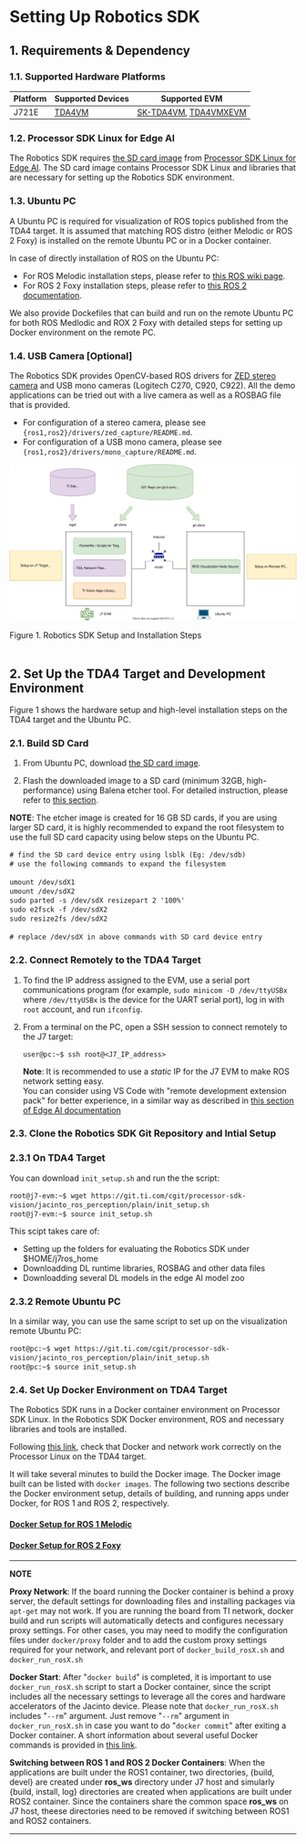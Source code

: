 
Setting Up Robotics SDK
=======================

## 1. Requirements & Dependency

### 1.1. Supported Hardware Platforms

 Platform | Supported Devices                           | Supported EVM
----------|---------------------------------------------|-----------------------------------------------
 J721E    | [TDA4VM](https://www.ti.com/product/TDA4VM) | [SK-TDA4VM](https://www.ti.com/tool/SK-TDA4VM), [TDA4VMXEVM](https://www.ti.com/tool/TDA4VMXEVM)

### 1.2. Processor SDK Linux for Edge AI
The Robotics SDK requires [the SD card image](http://software-dl.ti.com/jacinto7/esd/processor-sdk-linux-sk-tda4vm/08_00_01_10/exports/ti-processor-sdk-linux-sk-tda4vm-etcher-image.zip) from [Processor SDK Linux for Edge AI](http://software-dl.ti.com/jacinto7/esd/processor-sdk-linux-sk-tda4vm/08_00_01_10/exports/docs/index.html). The SD card image contains Processor SDK Linux and libraries that are necessary for setting up the Robotics SDK environment.

### 1.3. Ubuntu PC
A Ubuntu PC is required for visualization of ROS topics published from the TDA4 target. It is assumed that matching ROS distro (either Melodic or ROS 2 Foxy) is installed on the remote Ubuntu PC or in a Docker container.

In case of directly installation of ROS on the Ubuntu PC:
* For ROS Melodic installation steps, please refer to [this ROS wiki page](http://wiki.ros.org/melodic/Installation/Ubuntu).
* For ROS 2 Foxy installation steps, please refer to [this ROS 2 documentation](https://docs.ros.org/en/foxy/Installation.html).

We also provide Dockefiles that can build and run on the remote Ubuntu PC for both ROS Medlodic and ROX 2 Foxy with detailed steps for setting up Docker environment on the remote PC.

### 1.4. USB Camera [Optional]
The Robotics SDK provides OpenCV-based ROS drivers for [ZED stereo camera](https://www.stereolabs.com/zed/) and USB mono cameras (Logitech C270, C920, C922). All the demo applications can be tried out with a live camera as well as a ROSBAG file that is provided.

* For configuration of a stereo camera, please see `{ros1,ros2}/drivers/zed_capture/README.md`.
* For configuration of a USB mono camera, please see `{ros1,ros2}/drivers/mono_capture/README.md`.

![](docs/tiovx_ros_setup.svg)
<figcaption>Figure 1. Robotics SDK Setup and Installation Steps</figcaption>
<br />

<!-- ================================================================================= -->
## 2. Set Up the TDA4 Target and Development Environment
Figure 1 shows the hardware setup and high-level installation steps on the TDA4 target and the Ubuntu PC.

### 2.1. Build SD Card

1. From Ubuntu PC, download [the SD card image](http://software-dl.ti.com/jacinto7/esd/processor-sdk-linux-sk-tda4vm/08_00_01_10/exports/ti-processor-sdk-linux-sk-tda4vm-etcher-image.zip).

2. Flash the downloaded image to a SD card (minimum 32GB, high-performance) using Balena etcher tool. For detailed instruction, please refer to [this section](http://software-dl.ti.com/jacinto7/esd/processor-sdk-linux-sk-tda4vm/08_00_01_10/exports/docs/getting_started.html#software-setup).

**NOTE**: The etcher image is created for 16 GB SD cards, if you are using larger SD card, it is highly recommended to expand the root filesystem to use the full SD card capacity using below steps on the Ubuntu PC.

```
# find the SD card device entry using lsblk (Eg: /dev/sdb)
# use the following commands to expand the filesystem

umount /dev/sdX1
umount /dev/sdX2
sudo parted -s /dev/sdX resizepart 2 '100%'
sudo e2fsck -f /dev/sdX2
sudo resize2fs /dev/sdX2

# replace /dev/sdX in above commands with SD card device entry
```

### 2.2. Connect Remotely to the TDA4 Target

1. To find the IP address assigned to the EVM, use a serial port communications program (for example, `sudo minicom -D /dev/ttyUSBx` where `/dev/ttyUSBx` is the device for the UART serial port), log in with `root` account, and run `ifconfig`.

2. From a terminal on the PC, open a SSH session to connect remotely to the J7 target:
    ```
    user@pc:~$ ssh root@<J7_IP_address>
    ```
    **Note**: It is recommended to use a *static* IP for the J7 EVM to make ROS network setting easy.<br />
    You can consider using VS Code with "remote development extension pack" for better experience, in a similar way as described in [this section of Edge AI documentation](http://software-dl.ti.com/jacinto7/esd/processor-sdk-linux-sk-tda4vm/08_00_01_10/exports/docs/getting_started.html#connect-remotely)

### 2.3. Clone the Robotics SDK Git Repository and Intial Setup
### 2.3.1 On TDA4 Target
You can download `init_setup.sh` and run the the script:
```
root@j7-evm:~$ wget https://git.ti.com/cgit/processor-sdk-vision/jacinto_ros_perception/plain/init_setup.sh
root@j7-evm:~$ source init_setup.sh
```
This scipt takes care of:
* Setting up the folders for evaluating the Robotics SDK under $HOME/j7ros_home
* Downloadding DL runtime libraries, ROSBAG and other data files
* Downloadding several DL models in the edge AI model zoo

<!-- **NOTE**: Subsections below are just for reference. Equivalent settings are already included in `init_setup.sh`.

### 2.3.1. Setting Up Edge AI

1. Installing dependencies for Edge AI:
    ```
    root@j7-evm:/opt/edge_ai_apps$ ./setup_script.sh
    ```
    This script takes care of installing header files for deep-learning runtime libraries among others.

2. Download Model Zoo Deep-Learnign Models for Edge Inference:
    Below command is for downloading all object detection and semantic segmentaiton models avaiable in the model zoo:
    ```
    root@j7-evm:/opt/edge_ai_apps$ ./download_models.sh -d detection segmentation
    ```
    For more information about the model downloader tool, please refer to [this section](http://software-dl.ti.com/jacinto7/esd/processor-sdk-linux-sk-tda4vm/08_00_01_10/exports/docs/inference_models.html).

### 2.3.2. Clone the Robotics SDK Git Repository

1. Set up the project directory and the ROS workspace:
    ```
    root@j7-evm:~$ WORK_DIR=$HOME/j7ros_home
    root@j7-evm:~$ ROS_WS=$WORK_DIR/ros_ws
    root@j7-evm:~$ mkdir -p $ROS_WS/src
    root@j7-evm:~$ cd $ROS_WS/src
    ```
2. Clone the Robotics SDK GIT repository:
    ```
    git clone https://git.ti.com/git/processor-sdk-vision/jacinto_ros_perception.git
    ```

### 2.3.3. Download ROSBAG and Data Files

1. For convenience, set up a soft-link:
    ```
    root@j7-evm:~/j7ros_home/ros_ws/src$ cd $WORK_DIR
    root@j7-evm:~/j7ros_home$ ln -sf $ROS_WS/src/jacinto_ros_perception/docker/Makefile
    ```
2. To download and install ROSBAG and other files, run the following in `$WORK_DIR`:
    ```
    root@j7-evm:~/j7ros_home$ make data_download
    ```
    This script downloads several tarballs and installs them under `$WORK_DIR/data` and `\opt\dl_runtime`. -->

### 2.3.2 Remote Ubuntu PC
In a similar way, you can use the same script to set up on the visualization remote Ubuntu PC:
```
root@pc:~$ wget https://git.ti.com/cgit/processor-sdk-vision/jacinto_ros_perception/plain/init_setup.sh
root@pc:~$ source init_setup.sh
```

### 2.4. Set Up Docker Environment on TDA4 Target

The Robotics SDK runs in a Docker container environment on Processor SDK Linux. In the Robotics SDK Docker environment, ROS and necessary libraries and tools are installed.

Following [this link](https://docs.docker.com/get-started/#test-docker-installation), check that Docker and network work correctly on the Processor Linux on the TDA4 target.

It will take several minutes to build the Docker image. The Docker image built can be listed with `docker images`. The following two sections describe the Docker environment setup, details of building, and running apps under Docker, for ROS 1 and ROS 2, respectively.

#### [Docker Setup for ROS 1 Melodic](./setting_docker_ros1.md)

#### [Docker Setup for ROS 2 Foxy](./setting_docker_ros2.md)

---
**NOTE**

**Proxy Network**: If the board running the Docker container is behind a proxy server, the default settings for downloading files and installing packages via `apt-get` may not work. If you are running the board from TI network, docker build and run scripts will automatically detects and configures necessary proxy settings. For other cases, you may need to modify the configuration files under `docker/proxy` folder and to add the custom proxy settings required for your network, and relevant port of `docker_build_rosX.sh` and `docker_run_rosX.sh`

**Docker Start**: After "`docker build`" is completed, it is important to use `docker_run_rosX.sh` script to start a Docker container, since the script includes all the necessary settings to leverage all the cores and hardware accelerators of the Jacinto device. Please note that `docker_run_rosX.sh` includes "`--rm`" argument. Just remove "`--rm`" argument in `docker_run_rosX.sh` in case you want to do "`docker commit`" after exiting a Docker container. A short information about several useful Docker commands is provided in [this link](http://software-dl.ti.com/jacinto7/esd/processor-sdk-linux-sk-tda4vm/08_00_01_10/exports/docs/docker_environment.html#additional-docker-commands).

**Switching between ROS 1 and ROS 2 Docker Containers**: When the applications are built under the ROS1 container, two directories, {build, devel} are created under **ros_ws** directory under J7 host and simularly {build, install, log} directories are created when applications are built under ROS2 container. Since the containers share the common space **ros_ws** on J7 host, theese directories need to be removed if switching between ROS1 and ROS2 containers.

---
